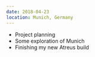 ```yaml
---
date: 2018-04-23
location: Munich, Germany
---
```

* Project planning
* Some exploration of Munich
* Finishing my new Atreus build
